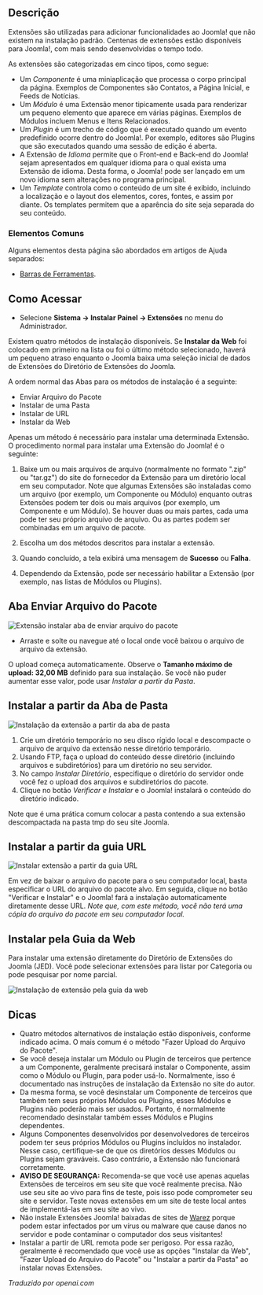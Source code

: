 <!-- Filename: Help4.x:Extensions:_Install / Display title: Extensões: Instalar -->

## Descrição

Extensões são utilizadas para adicionar funcionalidades ao Joomla! que não existem na instalação padrão. Centenas de extensões estão disponíveis para Joomla!, com mais sendo desenvolvidas o tempo todo.

As extensões são categorizadas em cinco tipos, como segue:

- Um *Componente* é uma miniaplicação que processa o corpo principal da página. Exemplos de Componentes são Contatos, a Página Inicial, e Feeds de Notícias.
- Um *Módulo* é uma Extensão menor tipicamente usada para renderizar um pequeno elemento que aparece em várias páginas. Exemplos de Módulos incluem Menus e Itens Relacionados.
- Um *Plugin* é um trecho de código que é executado quando um evento predefinido ocorre dentro do Joomla!. Por exemplo, editores são Plugins que são executados quando uma sessão de edição é aberta.
- A Extensão de *Idioma* permite que o Front-end e Back-end do Joomla! sejam apresentados em qualquer idioma para o qual exista uma Extensão de idioma. Desta forma, o Joomla! pode ser lançado em um novo idioma sem alterações no programa principal.
- Um *Template* controla como o conteúdo de um site é exibido, incluindo a localização e o layout dos elementos, cores, fontes, e assim por diante. Os templates permitem que a aparência do site seja separada do seu conteúdo.

### Elementos Comuns

Alguns elementos desta página são abordados em artigos de Ajuda separados:

* [Barras de Ferramentas](jdocmanual?article=help/common-elements/toolbars).

## Como Acessar

- Selecione **Sistema → Instalar Painel → Extensões** no menu do
  Administrador.

Existem quatro métodos de instalação disponíveis. Se **Instalar da Web** foi
colocado em primeiro na lista ou foi o último método selecionado, haverá um
pequeno atraso enquanto o Joomla baixa uma seleção inicial de dados de Extensões
do Diretório de Extensões do Joomla.

A ordem normal das Abas para os métodos de instalação é a seguinte:

* Enviar Arquivo do Pacote
* Instalar de uma Pasta
* Instalar de URL
* Instalar da Web

Apenas um método é necessário para instalar uma determinada Extensão. O procedimento normal para instalar uma Extensão do Joomla! é o seguinte:

1. Baixe um ou mais arquivos de arquivo (normalmente no formato ".zip" ou "tar.gz") do site do fornecedor da Extensão para um diretório local em seu computador. Note que algumas Extensões são instaladas como um arquivo (por exemplo, um Componente ou Módulo) enquanto outras Extensões podem ter dois ou mais arquivos (por exemplo, um Componente e um Módulo). Se houver duas ou mais partes, cada uma pode ter seu próprio arquivo de arquivo. Ou as partes podem ser combinadas em um arquivo de pacote.
   
2. Escolha um dos métodos descritos para instalar a extensão.

3. Quando concluído, a tela exibirá uma mensagem de **Sucesso** ou **Falha**.

4. Dependendo da Extensão, pode ser necessário habilitar a Extensão (por exemplo, nas listas de Módulos ou Plugins).

## Aba Enviar Arquivo do Pacote

![Extensão instalar aba de enviar arquivo do pacote](../../../pt/images/extensions/install-upload-package-file.png)

- Arraste e solte ou navegue até o local onde você baixou o arquivo de
  arquivo da extensão.

O upload começa automaticamente. Observe o **Tamanho máximo de upload: 32,00 MB**
definido para sua instalação. Se você não puder aumentar esse valor, pode usar
*Instalar a partir da Pasta*.

## Instalar a partir da Aba de Pasta

![Instalação da extensão a partir da aba de pasta](../../../pt/images/extensions/install-from-folder.png)

1. Crie um diretório temporário no seu disco rígido local e descompacte o arquivo de arquivo da extensão nesse diretório temporário.
2. Usando FTP, faça o upload do conteúdo desse diretório (incluindo arquivos e subdiretórios) para um diretório no seu servidor.
3. No campo *Instalar Diretório*, especifique o diretório do servidor onde você fez o upload dos arquivos e subdiretórios do pacote.
4. Clique no botão *Verificar e Instalar* e o Joomla! instalará o conteúdo do diretório indicado.

Note que é uma prática comum colocar a pasta contendo a sua extensão descompactada na pasta tmp do seu site Joomla.

## Instalar a partir da guia URL

![Instalar extensão a partir da guia URL](../../../pt/images/extensions/install-from-url.png)

Em vez de baixar o arquivo do pacote para o seu computador local, basta especificar o URL do arquivo do pacote alvo. Em seguida, clique no botão "Verificar e Instalar" e o Joomla! fará a instalação automaticamente diretamente desse URL. *Note que, com este método, você não terá uma cópia do arquivo do pacote em seu computador local.*

## Instalar pela Guia da Web

Para instalar uma extensão diretamente do Diretório de Extensões 
do Joomla (JED). Você pode selecionar extensões para listar por Categoria ou 
pode pesquisar por nome parcial.

![Instalação de extensão pela guia da web](../../../pt/images/extensions/install-from-web.png)

## Dicas

- Quatro métodos alternativos de instalação estão disponíveis, conforme indicado acima. O mais comum é o método "Fazer Upload do Arquivo do Pacote".
- Se você deseja instalar um Módulo ou Plugin de terceiros que pertence a um Componente, geralmente precisará instalar o Componente, assim como o Módulo ou Plugin, para poder usá-lo. Normalmente, isso é documentado nas instruções de instalação da Extensão no site do autor.
- Da mesma forma, se você desinstalar um Componente de terceiros que também tem seus próprios Módulos ou Plugins, esses Módulos e Plugins não poderão mais ser usados. Portanto, é normalmente recomendado desinstalar também esses Módulos e Plugins dependentes.
- Alguns Componentes desenvolvidos por desenvolvedores de terceiros podem ter seus próprios Módulos ou Plugins incluídos no instalador. Nesse caso, certifique-se de que os diretórios desses Módulos ou Plugins sejam graváveis. Caso contrário, a Extensão não funcionará corretamente.
- **AVISO DE SEGURANÇA:** Recomenda-se que você use apenas aquelas Extensões de terceiros em seu site que você realmente precisa. Não use seu site ao vivo para fins de teste, pois isso pode comprometer seu site e servidor. Teste novas extensões em um site de teste local antes de implementá-las em seu site ao vivo.
- Não instale Extensões Joomla! baixadas de sites de
  [Warez](https://en.wikipedia.org/wiki/Warez) porque podem estar infectados por um vírus ou malware que cause danos no servidor e pode contaminar o computador dos seus visitantes!
- Instalar a partir de URL remota pode ser perigoso. Por essa razão, geralmente é recomendado que você use as opções "Instalar da Web", "Fazer Upload do Arquivo do Pacote" ou "Instalar a partir da Pasta" ao instalar novas Extensões.

*Traduzido por openai.com*

